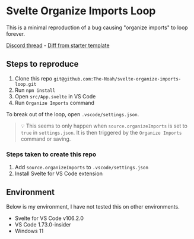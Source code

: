 # Svelte Organize Imports Loop

This is a minimal reproduction of a bug causing "organize imports" to loop forever.

[Discord thread](https://discord.com/channels/457912077277855764/1028066996341968936) - [Diff from starter template](https://github.com/The-Noah/svelte-organize-imports-loop/commit/bc386d0efac5a4541efc2b42e4adb2f7accdbd33)

## Steps to reproduce

1. Clone this repo `git@github.com:The-Noah/svelte-organize-imports-loop.git`
2. Run `npm install`
3. Open `src/App.svelte` in VS Code
4. Run `Organize Imports` command

To break out of the loop, open `.vscode/settings.json`.

> 💡 This seems to only happen when `source.organizeImports` is set to `true` in `settings.json`. It is then triggered by the `Organize Imports` command or saving.

### Steps taken to create this repo

1. Add `source.organizeImports` to `.vscode/settings.json`
2. Install Svelte for VS Code extension

## Environment

Below is my environment, I have not tested this on other environments.

- Svelte for VS Code v106.2.0
- VS Code 1.73.0-insider
- Windows 11
